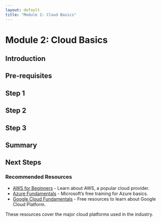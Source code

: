 ```yaml
---
layout: default
title: "Module 2: Cloud Basics"
---
```


# Module 2: Cloud Basics

## Introduction

## Pre-requisites

## Step 1

## Step 2

## Step 3

## Summary

## Next Steps

### Recommended Resources
- [AWS for Beginners](https://aws.amazon.com/training/beginners/) - Learn about AWS, a popular cloud provider.
- [Azure Fundamentals](https://docs.microsoft.com/en-us/learn/azure/) - Microsoft’s free training for Azure basics.
- [Google Cloud Fundamentals](https://cloud.google.com/training) - Free resources to learn about Google Cloud Platform.

These resources cover the major cloud platforms used in the industry.
